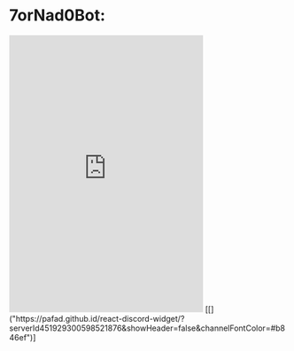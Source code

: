 # 7orNad0Bot:
<iframe src="https://discordapp.com/widget?id=451929300598521876&theme=dark" width="350" height="500" allowtransparency="true" frameborder="0"></iframe>
[[]("https://pafad.github.id/react-discord-widget/?serverId451929300598521876&showHeader=false&channelFontColor=#b846ef")]
